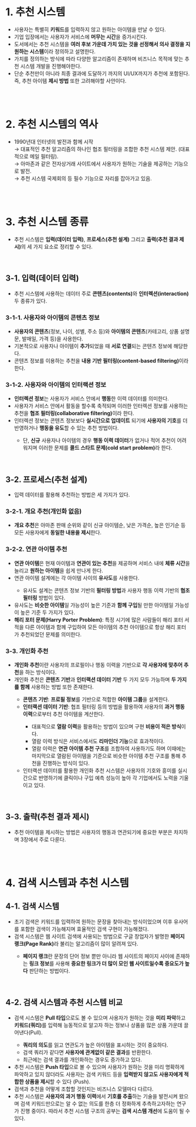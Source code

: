 <h1>1. 추천 시스템</h1>
<ul>
  <li>
    사용자는 특별히 <strong>키워드</strong>를 입력하지 않고 원하는 아이템을 만날 수 있다.
  </li>
  <li>
    기업 입장에서는 사용자가 서비스에 <strong>머무는 시간</strong>을 증가시킨다.
  </li>
  <li>
    도서에서는 추천 시스템을 <strong>여러 후보 가운데 가치 있는 것을 선정해서 의사 결정을 지원하는 시스템</strong>이라 정의하고 설명한다.
  </li>
  <li>
    가치를 정의하는 방식에 따라 다양한 알고리즘이 존재하며 비즈니스 목적에 맞는 추천 시스템 개발을 진행해야한다.
  </li>
  <li>
    단순 추천만이 아니라 최종 결과에 도달하기 까지의 UI/UX까지가 추천에 포함된다. 즉, 추천 아이템 <strong>제시 방법</strong> 또한 고려해야할 사안이다.
  </li>
</ul>

<br><br>

<h1>2. 추천 시스템의 역사</h1>
<ul>
  <li>
    1990년대 인터넷의 발전과 함께 시작
    <br>→ 대표적인 추천 알고리즘의 하나인 협조 필터링을 조합한 추천 시스템 제안. (대표적으로 메일 필터링).
    <br>→ 아마존과 같은 전자상거래 사이트에서 사용자가 원하는 기술을 제공하는 기능으로 발전.
    <br>→ 추천 시스템 국제회의 등 필수 기능으로 자리를 잡아가고 있음.
  </li>
</ul>

<br><br>

<h1>3. 추천 시스템 종류</h1>
<ul>
  <li>
    추천 시스템은 <strong>입력(데이터 입력)</strong>, <strong>프로세스(추천 설계)</strong> 그리고 <strong>출력(추천 결과 제시)</strong>의 세 가지 요소로 정리할 수 있다.
  </li>
</ul>

<br>

<h2>3-1. 입력(데이터 입력)</h2>
<ul>
  <li>
    추천 시스템에 사용하는 데이터 주로 <strong>콘텐츠(contents)</strong>와 <strong>인터렉션(interaction)</strong> 두 종류가 있다.
  </li>
</ul>

<h3>3-1-1. 사용자와 아이템의 콘텐츠 정보</h3>
<ul>
  <li>
    <strong>사용자의 콘텐츠</strong>(정보, 나이, 성별, 주소 등)와 <strong>아이템의 콘텐츠</strong>(카테고리, 상품 설명문, 발매일, 가격 등)을 사용한다.
  </li>
  <li>
    기본적으로 사용자나 아이템이 <strong>추가</strong>되었을 때 <strong>서로 연결</strong>되는 콘텐츠 정보에 해당한다.
  </li>
  <li>
    콘텐츠 정보를 이용하는 추천을 <strong>내용 기반 필터링(content-based filtering)</strong>이라 한다.
  </li>
</ul>

<h3>3-1-2. 사용자와 아이템의 인터랙션 정보</h3>
<ul>
  <li>
    <strong>인터렉션 정보</strong>는 사용자가 서비스 안에서 <strong>행동</strong>한 이력 데이터를 의미한다.
  </li>
  <li>
    사용자가 서비스 안에서 활동을 할수록 축적되며 이러한 인터렉션 정보를 사용하는 추천을 <strong>협조 필터링(collaborative filtering)</strong>이라 한다.
  </li>
  <li>
    인터렉션 정보는 콘텐츠 정보보다 <strong>실시간으로 업데이트</strong> 되기에 <strong>사용자의 기호</strong>를 더 반영하거나 <strong>행동을 유도</strong>할 수 있는 추천 방법이다.
  </li>
    <ul>
      <li>
        단, <strong>신규</strong> 사용자나 아이템의 경우 <strong>행동 이력 데이터</strong>가 없거나 적어 추천이 어려워지며 이러한 문제를 <strong>콜드 스타트 문제(cold start problem)</strong>라 한다.
      </li>
    </ul>
</ul>

<br>

<h2>3-2. 프로세스(추천 설계)</h2>
<ul>
  <li>
    입력 데이터를 활용해 추천하는 방법은 세 가지가 있다.
  </li>
</ul>

<h3>3-2-1. 개요 추천(개인화 없음)</h3>
<ul>
  <li>
    <strong>개요 추천</strong>은 아마존 판매 순위와 같이 신규 아이템순, 낮은 가격순, 높은 인기순 등 모든 사용자에게 <strong>동일한 내용을 제시</strong>한다.
  </li>
</ul>

<h3>3-2-2. 연관 아이템 추천</h3>
<ul>
  <li>
    <strong>연관 아이템</strong>은 현재 아이템과 <strong>연관이 있는 추천</strong>을 제공하며 서비스 내에 <strong>체류 시간</strong>을 늘리고 <strong>원하는 아이템</strong>을 쉽게 만나게 한다.
  </li>
  <li>
    연관 아이템 설계에는 각 아이템 사이의 <strong>유사도</strong>를 사용한다.
  </li>
    <ul>
      <li>
        유사도 설계는 콘텐츠 정보 기반의 <strong>필터링 방법</strong>과 사용자 행동 이력 기반의 <strong>협조 필터링</strong> 방법이 있다.
      </li>
    </ul>
  <li>
    유사도는 <strong>비슷한 아이템</strong>일 가능성이 높은 기준과 <strong>함께 구입</strong>될 만한 아이템일 가능성이 높은 기준 두 가지가 있다.
  </li>
  <li>
    <strong>해리 포터 문제(Harry Porter Problem)</strong>: 특정 시기에 많은 사람들이 해리 포터 서적을 다른 아이템과 함께 구입하여 모든 아이템의 추천 아이템으로 항상 해리 포터가 추천되었던 문제를 의미한다.
  </li>
</ul>

<h3>3-3. 개인화 추천</h3>
<ul>
  <li>
    <strong>개인화 추천</strong>이란 사용자의 프로필이나 행동 이력을 기반으로 <strong>각 사용자에 맞추어 추천</strong>을 하는 방식이다.
  </li>
  <li>
    개인화 추천은 <strong>콘텐츠 기반</strong>과 <strong>인터랙션 데이터 기반</strong> 두 가지 모두 가능하며 <strong>두 가지를 함께</strong> 사용하는 방법 또한 존재한다.
  </li>
    <ul>
      <li>
        <strong>콘텐츠 기반</strong>: <strong>프로필 정보</strong>를 기반으로 적합한 <strong>아이템 그룹</strong>을 설계한다.
      </li>
      <li>
        <strong>인터랙션 데이터 기반</strong>: 협조 필터링 등의 방법을 활용하여 사용자의 <strong>과거 행동 이력</strong>으로부터 추천 아이템을 계산한다.
      </li>
        <ul>
          <li>
            대표적으로 <strong>열람 이력</strong>을 활용하는 방법이 있으며 구현 <strong>비용이 적은 방식</strong>이다.
          </li>
          <li>
            열람 이력 방식은 서비스에서도 <strong>리마인더 기능</strong>으로 효과적이다.
          </li>
          <li>
            열람 이력은 <strong>연관 아이템 추천 구조</strong>를 조합하여 사용하기도 하며 이때에는 마지막으로 열람된 아이템을 기준으로 비슷한 아이템 추천 구조를 통해 추천을 진행하는 방식이 있다.
          </li>
        </ul>
      <li>
        인터랙션 데이터를 활용한 개인화 추천 시스템은 사용자의 기호와 흥미를 실시간으로 반영하기에 클릭이나 구입 예측 성능이 높아 각 기업에서도 노력을 기울이고 있다.
      </li>
    </ul>
</ul>

<br>

<h2>3-3. 출략(추천 결과 제시)</h2>
<ul>
  <li>
    추천 아이템을 제시하는 방법은 사용자의 행동과 연관되기에 중요한 부분은 차지하며 3장에서 주로 다룬다.
  </li>
</ul>

<br><br>

<h1>4. 검색 시스템과 추천 시스템</h1>
<h2>4-1. 검색 시스템</h2>
<ul>
  <li>
    초기 검색은 키워드를 입력하여 원하는 문장을 찾아내는 방식이었으며 이후 유사어를 포함한 검색이 가능해지며 효율적인 검색 구현이 가능해졌다.
  </li>
  <li>
    검색 시스템은 웹 사이트 검색에 사용되는 방법으로 구글 창업자가 발명한 <strong>페이지 랭크(Page Rank)</strong>라 불리는 알고리즘이 많이 알려져 있다.
  </li>
    <ul>
      <li>
        <strong>페이지 랭크</strong>란 문장의 단어 정보 뿐만 아니라 웹 사이트의 페이지 사이에 존재하는 <strong>링크 정보</strong>를 사용해 <strong>중요한 링크가 더 많이 모인 웹 사이트일수록 중요도가 높다</strong> 판단하는 방법이다.
      </li>
    </ul>
</ul>

<br>

<h2>4-2. 검색 시스템과 추천 시스템 비교</h2>
<ul>
  <li>
    검색 시스템은 <strong>Pull 타입</strong>으로도 볼 수 있으며 사용자가 원하는 것을 <strong>미리 파악</strong>하고 <strong>키워드(쿼리)</strong>를 입력해 능동적으로 알고자 하는 정보나 상품을 많은 상품 가운데 끌어낸다(Pull).
  </li>
    <ul>
      <li>
        <strong>쿼리의 의도</strong>를 읽고 연관도가 높은 아이템을 표시하는 것이 중요하다.
      </li>
      <li>
        검색 쿼리가 같다면 <strong>사용자에 관계없이 같은 결과</strong>를 반환한다.
      </li>
      <li>
        최근에는 검색 결과를 개인화하는 경우도 증가하고 있다.
      </li>
    </ul>
  <li>
    추천 시스템은 <strong>Push 타입</strong>으로 볼 수 있으며 사용자가 원하는 것을 미리 명확하게 파악하고 있지 않더라도 사용자는 검색 키워드 등을 <strong>입력받지 않고도 사용자에게 적합한 상품을 제시</strong>할 수 있다 (Push).
  </li>
  <li>
    검색과 추천을 어떻게 조합할 것인지는 비즈니스 모델마다 다르다.
  </li>
  <li>
    추천 시스템은 <strong>사용자의 과거 행동 이력</strong>에서 <strong>기호를 추출</strong>하는 기술을 발전시켜 왔으며 검색 키워드만으로는 알 수 없는 의도를 한층 더 정화하게 추측하고자하는 연구가 진행 중이다. 따라서 추천 시스템 구조의 공부는 <strong>검색 시스템 개선</strong>에 도움이 될 수 있다.
  </li>
</ul>